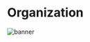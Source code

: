 # Organization

![banner](https://user-images.githubusercontent.com/74914169/208234349-fb319340-6280-4cb8-98a2-86b177736b3a.png)
